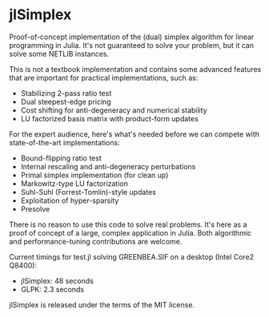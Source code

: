 jlSimplex
=========

Proof-of-concept implementation of the (dual) simplex algorithm for linear programming in Julia. It's not guaranteed to solve your problem, but it can solve some NETLIB instances.

This is not a textbook implementation and contains some advanced features that are important for practical implementations, such as:
- Stabilizing 2-pass ratio test
- Dual steepest-edge pricing
- Cost shifting for anti-degeneracy and numerical stability
- LU factorized basis matrix with product-form updates

For the expert audience, here's what's needed before we can compete with state-of-the-art implementations:
- Bound-flipping ratio test
- Internal rescaling and anti-degeneracy perturbations
- Primal simplex implementation (for clean up)
- Markowitz-type LU factorization
- Suhl-Suhl (Forrest-Tomlin)-style updates
- Exploitation of hyper-sparsity
- Presolve

There is no reason to use this code to solve real problems. It's here as a proof of concept of a large, complex application in Julia. Both algorithmic and performance-tuning contributions are welcome. 

Current timings for test.jl solving GREENBEA.SIF on a desktop (Intel Core2 Q8400):
- jlSimplex: 48 seconds
- GLPK: 2.3 seconds

jlSimplex is released under the terms of the MIT license.
